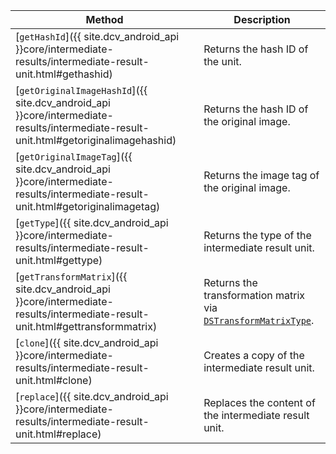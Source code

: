 

| Method | Description |
|------- |-------------|
| [`getHashId`]({{ site.dcv_android_api }}core/intermediate-results/intermediate-result-unit.html#gethashid) | Returns the hash ID of the unit. |
| [`getOriginalImageHashId`]({{ site.dcv_android_api }}core/intermediate-results/intermediate-result-unit.html#getoriginalimagehashid) | Returns the hash ID of the original image. |
| [`getOriginalImageTag`]({{ site.dcv_android_api }}core/intermediate-results/intermediate-result-unit.html#getoriginalimagetag) | Returns the image tag of the original image. |
| [`getType`]({{ site.dcv_android_api }}core/intermediate-results/intermediate-result-unit.html#gettype) | Returns the type of the intermediate result unit. |
| [`getTransformMatrix`]({{ site.dcv_android_api }}core/intermediate-results/intermediate-result-unit.html#gettransformmatrix) | Returns the transformation matrix via [`DSTransformMatrixType`]({{site.dcv_enumerations}}/core/transform-matrix-type.html). |
| [`clone`]({{ site.dcv_android_api }}core/intermediate-results/intermediate-result-unit.html#clone) | Creates a copy of the intermediate result unit. |
| [`replace`]({{ site.dcv_android_api }}core/intermediate-results/intermediate-result-unit.html#replace) | Replaces the content of the intermediate result unit. |

